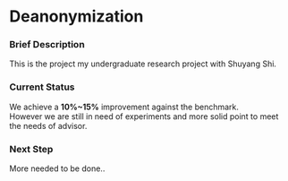 # Deanonymization
### Brief Description
This is the project my undergraduate research project with Shuyang Shi.
### Current Status
We achieve a **10%~15%** improvement against the benchmark.  
However we are still in need of experiments and more solid point to meet the needs of advisor.
### Next Step
More needed to be done..
